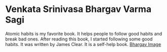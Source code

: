 # Venkata Srinivasa Bhargav Varma Sagi
Atomic habits is my favorite book. It helps people to follow good habits and break bad ones. After reading this book, I started following some good habits. It was written by James Clear. It is a self-help book.
[Bhargav Image](./bhargav_mumbai.jpg)


